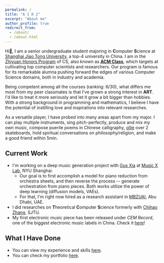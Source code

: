 ```yaml
---
permalink: /
title: "A I K 2"
excerpt: "About me"
author_profile: true
redirect_from: 
  - /about/
  - /about.html
---
```


Hi👋, I am a senior undergraduate student majoring in **C**omputer **S**cience at [Shanghai Jiao Tong University](https://en.sjtu.edu.cn/), a top-4 university in China. I am in the [Zhiyuan Honors Program](https://en.zhiyuan.sjtu.edu.cn/) of CS, also known as [**ACM Class**](https://acm.sjtu.edu.cn/home), which targets at cultivating top computer scientists and researchers. Our program is famous for its remarkable alumna pushing forward the edges of various Computer Science domains, both in industry and academia.

Being competent among all the courses (ranking: 6/30), what differs me most from my peer classmates is that I've grown a strong interest in **ART**. I'd like to treat it more seriously and let it grow a bit bigger than hobbies. With a strong background in programming and mathematics, I believe I have the potential of instilling love and inspirations into relevant researches.

As a versatile player, I have probed into many areas apart from my major. I can play multiple instruments, sing pitch-perfectly, produce and mix my own music, compose puerile poems in Chinese calligraphy, [ollie](https://en.wikipedia.org/wiki/Ollie_(skateboarding)) over 2 skateboards, hold spiritual conversations on philosophy/religion, and make a good friend within 5min.

## Current Work

- I'm working on a deep music generation project with [Gus Xia](https://www.cs.cmu.edu/~gxia/) at [Music X Lab](http://www.musicxlab.com), NYU Shanghai.
    - Our goal is to first accomplish a model for piano reduction from orchestra sheets, and then reverse the process -- generate orchestration from piano pieces. Both works utilize the power of deep learning (diffusion models, VAEs).
    - For that, I'm right now hired as a research assistant in [MBZUAI](https://mbzuai.ac.ae/), Abu Dhabi, UAE.
- I did researches on **T**heoretical **C**omputer **S**cience formerly with [Chihao Zhang](http://chihaozhang.com), SJTU.
- My first electronic music piece has been released under *CEM Record*, one of the biggest electronic music labels in China. Check it [here](/portfolio/sunset_sea/)!

## What I Have Done

- You can view my experience and skills [here](/cv/).
- You can check my portfolio [here](/portfolio/).
